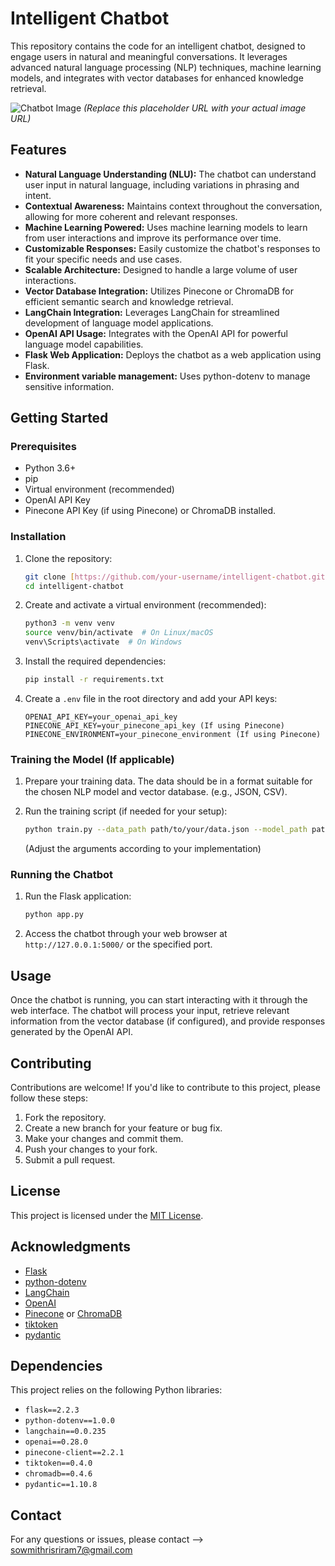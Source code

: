 # Intelligent Chatbot

This repository contains the code for an intelligent chatbot, designed to engage users in natural and meaningful conversations. It leverages advanced natural language processing (NLP) techniques, machine learning models, and integrates with vector databases for enhanced knowledge retrieval.

![Chatbot Image](https://placehold.co/600x300?text=Intelligent+Chatbot)  *(Replace this placeholder URL with your actual image URL)*

## Features

* **Natural Language Understanding (NLU):** The chatbot can understand user input in natural language, including variations in phrasing and intent.
* **Contextual Awareness:** Maintains context throughout the conversation, allowing for more coherent and relevant responses.
* **Machine Learning Powered:** Uses machine learning models to learn from user interactions and improve its performance over time.
* **Customizable Responses:** Easily customize the chatbot's responses to fit your specific needs and use cases.
* **Scalable Architecture:** Designed to handle a large volume of user interactions.
* **Vector Database Integration:** Utilizes Pinecone or ChromaDB for efficient semantic search and knowledge retrieval.
* **LangChain Integration:** Leverages LangChain for streamlined development of language model applications.
* **OpenAI API Usage:** Integrates with the OpenAI API for powerful language model capabilities.
* **Flask Web Application:** Deploys the chatbot as a web application using Flask.
* **Environment variable management:** Uses python-dotenv to manage sensitive information.

## Getting Started

### Prerequisites

* Python 3.6+
* pip
* Virtual environment (recommended)
* OpenAI API Key
* Pinecone API Key (if using Pinecone) or ChromaDB installed.

### Installation

1.  Clone the repository:

    ```bash
    git clone [https://github.com/your-username/intelligent-chatbot.git](https://github.com/your-username/intelligent-chatbot.git)
    cd intelligent-chatbot
    ```

2.  Create and activate a virtual environment (recommended):

    ```bash
    python3 -m venv venv
    source venv/bin/activate  # On Linux/macOS
    venv\Scripts\activate  # On Windows
    ```

3.  Install the required dependencies:

    ```bash
    pip install -r requirements.txt
    ```

4.  Create a `.env` file in the root directory and add your API keys:

    ```
    OPENAI_API_KEY=your_openai_api_key
    PINECONE_API_KEY=your_pinecone_api_key (If using Pinecone)
    PINECONE_ENVIRONMENT=your_pinecone_environment (If using Pinecone)
    ```

### Training the Model (If applicable)

1.  Prepare your training data. The data should be in a format suitable for the chosen NLP model and vector database. (e.g., JSON, CSV).
2.  Run the training script (if needed for your setup):

    ```bash
    python train.py --data_path path/to/your/data.json --model_path path/to/save/model
    ```

    (Adjust the arguments according to your implementation)

### Running the Chatbot

1.  Run the Flask application:

    ```bash
    python app.py
    ```

2.  Access the chatbot through your web browser at `http://127.0.0.1:5000/` or the specified port.

## Usage

Once the chatbot is running, you can start interacting with it through the web interface. The chatbot will process your input, retrieve relevant information from the vector database (if configured), and provide responses generated by the OpenAI API.

## Contributing

Contributions are welcome! If you'd like to contribute to this project, please follow these steps:

1.  Fork the repository.
2.  Create a new branch for your feature or bug fix.
3.  Make your changes and commit them.
4.  Push your changes to your fork.
5.  Submit a pull request.

## License

This project is licensed under the [MIT License](LICENSE).

## Acknowledgments

* [Flask](https://flask.palletsprojects.com/en/2.2.x/)
* [python-dotenv](https://pypi.org/project/python-dotenv/)
* [LangChain](https://python.langchain.com/en/latest/)
* [OpenAI](https://openai.com/)
* [Pinecone](https://www.pinecone.io/) or [ChromaDB](https://www.trychroma.com/)
* [tiktoken](https://github.com/openai/tiktoken)
* [pydantic](https://pydantic-docs.readthedocs.io/en/stable/)

## Dependencies

This project relies on the following Python libraries:

* `flask==2.2.3`
* `python-dotenv==1.0.0`
* `langchain==0.0.235`
* `openai==0.28.0`
* `pinecone-client==2.2.1`
* `tiktoken==0.4.0`
* `chromadb==0.4.6`
* `pydantic==1.10.8`

## Contact

For any questions or issues, please contact --> sowmithrisriram7@gmail.com
